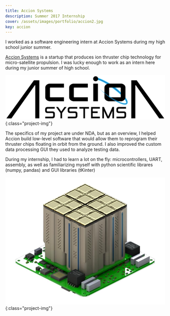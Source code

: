 ```yaml
---
title: Accion Systems
description: Summer 2017 Internship
cover: /assets/images/portfolio/accion2.jpg
key: accion
---
```


I worked as a software engineering intern at Accion Systems during my high school junior summer. 

[Accion Systems](https://www.accion-systems.com/) is a startup that produces ion thruster chip technology for micro-satellite propulsion. I was lucky enough to work as an intern here during my junior summer of high school.

![accion](/assets/images/portfolio/accion1.png){:class="project-img"}

The specifics of my project are under NDA, but as an overview, I helped Accion build low-level software that would allow them to reprogram their thruster chips floating in orbit from the ground. I also improved the custom data processing GUI they used to analyze testing data.

During my internship, I had to learn a lot on the fly: microcontrollers, UART, assembly, as well as familiarizing myself with python scientific librares (numpy, pandas) and GUI libraries (tKinter)

![accion](/assets/images/portfolio/accion2.jpg){:class="project-img"}